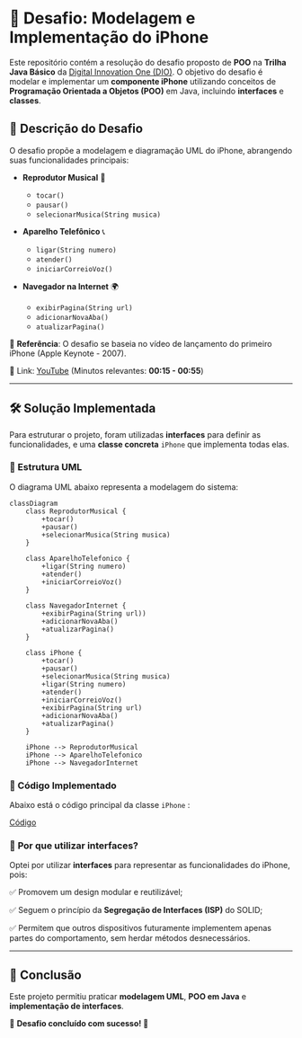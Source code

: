 # 📱 Desafio: Modelagem e Implementação do iPhone

Este repositório contém a resolução do desafio proposto de **POO** na **Trilha Java Básico**  da [Digital Innovation One (DIO)](https://github.com/digitalinnovationone/trilha-java-basico/blob/main/desafios/poo/README.md). O objetivo do desafio é modelar e implementar um **componente iPhone** utilizando conceitos de **Programação Orientada a Objetos (POO)** em Java, incluindo **interfaces** e **classes**.

## 🚀 Descrição do Desafio

O desafio propõe a modelagem e diagramação UML do iPhone, abrangendo suas funcionalidades principais:

- **Reprodutor Musical** 🎵
  - `tocar()`
  - `pausar()`
  - `selecionarMusica(String musica)`

- **Aparelho Telefônico** 📞
  - `ligar(String numero)`
  - `atender()`
  - `iniciarCorreioVoz()`

- **Navegador na Internet** 🌍
  - `exibirPagina(String url)`
  - `adicionarNovaAba()`
  - `atualizarPagina()`

📌 **Referência**: O desafio se baseia no vídeo de lançamento do primeiro iPhone (Apple Keynote - 2007).

🎥 Link: [YouTube](https://www.youtube.com/watch?v=9ou608QQRq8) (Minutos relevantes: **00:15 - 00:55**)

---

## 🛠️ Solução Implementada

Para estruturar o projeto, foram utilizadas **interfaces** para definir as funcionalidades, e uma **classe concreta** `iPhone` que implementa todas elas.

### 🔹 Estrutura UML
O diagrama UML abaixo representa a modelagem do sistema:

```mermaid
classDiagram
    class ReprodutorMusical {
        +tocar()
        +pausar()
        +selecionarMusica(String musica)
    }

    class AparelhoTelefonico {
        +ligar(String numero)
        +atender()
        +iniciarCorreioVoz()
    }

    class NavegadorInternet {
        +exibirPagina(String url))
        +adicionarNovaAba()
        +atualizarPagina()
    }

    class iPhone {
        +tocar()
        +pausar()
        +selecionarMusica(String musica)
        +ligar(String numero)
        +atender()
        +iniciarCorreioVoz()
        +exibirPagina(String url)
        +adicionarNovaAba()
        +atualizarPagina()
    }

    iPhone --> ReprodutorMusical
    iPhone --> AparelhoTelefonico
    iPhone --> NavegadorInternet
```

### 🔹 Código Implementado
Abaixo está o código principal da classe `iPhone` :

[Código](https://github.com/romildo-feliciano/dio-trilha-java-basico/blob/main/desafio-poo/src/iPhone.java)

### 🔹 **Por que utilizar interfaces?**
Optei por utilizar **interfaces** para representar as funcionalidades do iPhone, pois:

✅ Promovem um design modular e reutilizável;

✅ Seguem o princípio da **Segregação de Interfaces (ISP)** do SOLID;

✅ Permitem que outros dispositivos futuramente implementem apenas partes do comportamento, sem herdar métodos desnecessários.

---

## 📜 Conclusão
Este projeto permitiu praticar **modelagem UML**, **POO em Java** e **implementação de interfaces**.

📌 **Desafio concluído com sucesso! 🚀**

